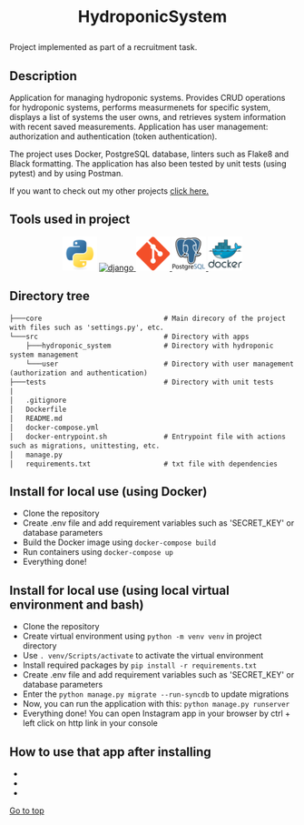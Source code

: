 # <p align=center> <a name="top">HydroponicSystem</a></p>  

Project implemented as part of a recruitment task.

## Description

Application for managing hydroponic systems. Provides CRUD operations for hydroponic systems, performs measurmenets for specific system, displays a list of systems the user owns, and retrieves system information with recent saved measurements. Application has user management: authorization and authentication (token authentication).

The project uses Docker, PostgreSQL database, linters such as Flake8 and Black formatting. The application has also been tested by unit tests (using pytest) and by using Postman.

If you want to check out my other projects [click here.](https://github.com/krzysztofgrabczynski)

## Tools used in project

<p align=center><a href="https://www.python.org"> <img src="https://raw.githubusercontent.com/devicons/devicon/master/icons/python/python-original.svg" alt="python" width="60" height="60"/></a> 
<a href="https://www.djangoproject.com/"> <img src="https://cdn.worldvectorlogo.com/logos/django.svg" alt="django" width="60" height="60"/> </a>
<a href="https://git-scm.com/"> <img src="https://raw.githubusercontent.com/devicons/devicon/master/icons/git/git-original.svg" alt="git" width="60" height="60"/> </a> 
<a href="https://www.postgresql.org.pl/"> <img src="https://raw.githubusercontent.com/devicons/devicon/55609aa5bd817ff167afce0d965585c92040787a/icons/postgresql/postgresql-original-wordmark.svg" alt="psql" width="60" height="60"/> </a>
<a href="https://www.docker.com/"> <img src="https://raw.githubusercontent.com/devicons/devicon/55609aa5bd817ff167afce0d965585c92040787a/icons/docker/docker-original-wordmark.svg" alt="docker" width="60" height="60"/> </a></p>


## Directory tree

```
├───core                              # Main direcory of the project with files such as 'settings.py', etc.
└───src                               # Directory with apps
    ├───hydroponic_system             # Directory with hydroponic system management
    └───user                          # Directory with user management (authorization and authentication)
├───tests                             # Directory with unit tests
|
│   .gitignore
│   Dockerfile
│   README.md
│   docker-compose.yml
│   docker-entrypoint.sh              # Entrypoint file with actions such as migrations, unittesting, etc.
│   manage.py
│   requirements.txt                  # txt file with dependencies
```

## Install for local use (using Docker)
- Clone the repository
- Create .env file and add requirement variables such as 'SECRET_KEY' or database parameters
- Build the Docker image using ``` docker-compose build ```
- Run containers using ``` docker-compose up ```
- Everything done! 

## Install for local use (using local virtual environment and bash)
- Clone the repository
- Create virtual environment using ``` python -m venv venv ``` in project directory
- Use ``` . venv/Scripts/activate ``` to activate the virtual environment
- Install required packages by ``` pip install -r requirements.txt ```
- Create .env file and add requirement variables such as 'SECRET_KEY' or database parameters
- Enter the ``` python manage.py migrate --run-syncdb ``` to update migrations
- Now, you can run the application with this: ``` python manage.py runserver ```
- Everything done! You can open Instagram app in your browser by ctrl + left click on http link in your console

 ## How to use that app after installing
-
-
-

[Go to top](#top) 
